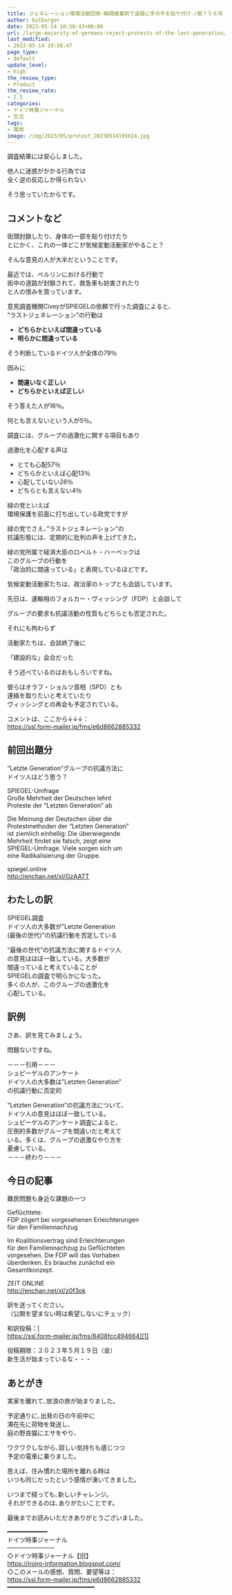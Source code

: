 ```yaml
---
title: ジェネレーション環境活動団体-瞬間接着剤で道路に手の平を貼り付け-/第７５６号
author: bitburger
date: 2023-05-14 10:58:43+00:00
url: /large-majority-of-germans-reject-protests-of-the-last-generation/
last_modified:
- 2023-05-14 19:58:47
page_type:
- default
update_level:
- high
the_review_type:
- Product
the_review_rate:
- 2.5
categories:
- ドイツ時事ジャーナル
- 生活
tags:
- 環境
image: /img/2023/05/protest_20230514195624.jpg
---
```

調査結果には安心しました。

他人に迷惑がかかる行為では  
全く逆の反応しか得られない

そう思っていたからです。

## コメントなど
街頭封鎖したり、身体の一部を貼り付けたり  
とにかく、これの一体どこが気候変動活動家がやること？

そんな意見の人が大半だということです。

最近では、ベルリンにおける行動で  
街中の道路が封鎖されて、救急車も妨害されたり  
と人の恨みを買っています。

意見調査機関CiveyがSPIEGELの依頼で行った調査によると、  
&#8220;ラストジェネレーション&#8221;の行動は

<ul class="wp-block-list">
  <li>
    <span class="fz-22px"><strong>どちらかといえば間違っている</strong></span>
  </li>
  <li>
    <span class="fz-22px"><strong>明らかに間違っている</strong></span>
  </li>
</ul>

そう判断しているドイツ人が全体の79％

因みに

<ul class="wp-block-list">
  <li>
    <span class="fz-22px"><strong>間違いなく正しい</strong></span>
  </li>
  <li>
    <span class="fz-22px"><strong>どちらかといえば正しい</strong></span>
  </li>
</ul>

そう答えた人が16％。

何とも言えないという人が5％。

調査には、グループの過激化に関する項目もあり

過激化を心配する声は

<ul class="wp-block-list">
  <li>
    <span class="fz-22px"><span class="bold-red"><span class="marker">とても心配</span>57％</span></span>
  </li>
  <li>
    <span class="fz-22px"><span class="bold-red"><span class="marker">どちらかといえば心配</span><span class="bold">13％</span></span></span>
  </li>
  <li>
    <span class="fz-22px"><span class="bold-red"><span class="marker">心配していない</span>26％</span></span>
  </li>
  <li>
    <span class="fz-22px"><span class="bold-red"><span class="marker">どちらとも言えない</span>4％</span></span>
  </li>
</ul>

緑の党といえば  
環境保護を前面に打ち出している政党ですが

緑の党でさえ、&#8221;ラストジェネレーション&#8221;の  
抗議形態には、定期的に批判の声を上げてきた。

緑の党所属で経済大臣のロベルト・ハーベックは  
このグループの行動を  
<span class="fz-22px"><span class="bold-red">「政治的に間違っている」</span></span>と表現しているほどです。

気候変動活動家たちは、政治家のトップとも会談しています。

先日は、運輸相のフォルカー・ヴィッシング（FDP）と会談して

グループの要求も抗議活動の性質もどちらとも否定された。

それにも拘わらず

活動家たちは、会談終了後に

<span class="fz-22px"><span class="bold-red"><span class="marker-under">「建設的な」会合だった</span></span></span>

そう述べているのはおもしろいですね。

彼らはオラフ・ショルツ首相（SPD）とも  
連絡を取りたいと考えていたり  
ヴィッシングとの再会も予定されている。

コメントは、ここから↓↓↓：  
<https://ssl.form-mailer.jp/fms/e6d8662885332>

## 前回出題分
&#8220;Letzte Generation&#8221;グループの抗議方法に  
ドイツ人はどう思う？

SPIEGEL-Umfrage  
Große Mehrheit der Deutschen lehnt  
Proteste der &#8220;Letzten Generation&#8221; ab

Die Meinung der Deutschen über die  
Protestmethoden der &#8220;Letzten Generation&#8221;  
ist ziemlich einhellig: Die überwiegende  
Mehrheit findet sie falsch, zeigt eine  
SPIEGEL-Umfrage. Viele sorgen sich um  
eine Radikalisierung der Gruppe.

spiegel.online  
<http://enchan.net/xl/GzAATT>

## わたしの訳
SPIEGEL調査  
ドイツ人の大多数が&#8221;Letzte Generation  
(最後の世代)&#8221;の抗議行動を否定している

&#8220;最後の世代&#8221;の抗議方法に関するドイツ人  
の意見はほぼ一致している。大多数が  
間違っていると考えていることが  
SPIEGELの調査で明らかになった。  
多くの人が、このグループの過激化を  
心配している。

## 訳例
さあ、訳を見てみましょう。

問題ないですね。

－－－引用－－－  
シュピーゲルのアンケート  
ドイツ人の大多数は&#8221;Letzten Generation&#8221;  
の抗議行動に否定的

&#8220;Letzten Generation&#8221;の抗議方法について、  
ドイツ人の意見はほぼ一致している。  
シュピーゲルのアンケート調査によると、  
圧倒的多数がグループを間違いだと考えて  
いる。多くは、グループの過激なやり方を  
憂慮している。  
－－－終わり－－－

## 今日の記事
難民問題も身近な課題の一つ

Geflüchtete:  
FDP zögert bei vorgesehenen Erleichterungen  
für den Familiennachzug

Im Koalitionsvertrag sind Erleichterungen  
für den Familiennachzug zu Geflüchteten  
vorgesehen. Die FDP will das Vorhaben  
überdenken. Es brauche zunächst ein  
Gesamtkonzept.

ZEIT ONLINE  
<http://enchan.net/xl/z0f3ok>

訳を送ってください。  
（公開を望まない時は希望しないにチェック）

和訳投稿：[  
https://ssl.form-mailer.jp/fms/8408fcc494664][1]

投稿期限：２０２３年５月１９日（金）  
新生活が始まっているな・・・

## あとがき
実家を離れて､放浪の旅が始まりました。

予定通りに､出発の日の午前中に  
滞在先に荷物を発送し､  
庭の野良猫にエサをやり､

ワクワクしながら､寂しい気持ちも感じつつ  
予定の電車に乗りました。

思えば、住み慣れた場所を離れる時は  
いつも同じだったという感情が湧いてきました。

いつまで経っても､新しいチャレンジ。  
それができるのは､ありがたいことです。

最後までお読みいただきありがとうございました。

━━━━━━━━━━━  
ドイツ時事ジャーナル  
───────────  
◇ドイツ時事ジャーナル【旧】  
<https://iroiro-information.blogspot.com/>  
◇このメールの感想、質問、要望等は：  
<https://ssl.form-mailer.jp/fms/e6d8662885332>  
━━━━━━━━━━━━━━━━━━━━━━━━

 [1]: https://ssl.form-mailer.jp/fms/8408fcc494664